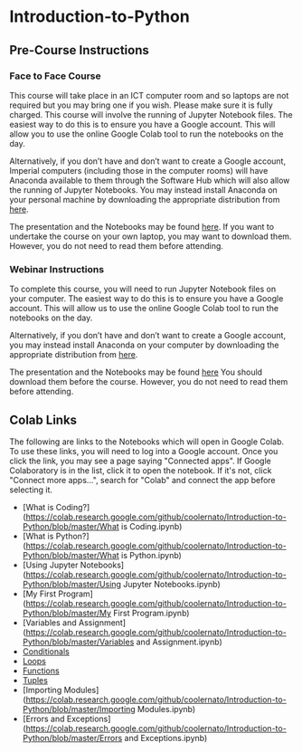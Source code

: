 # Introduction-to-Python

## Pre-Course Instructions

### Face to Face Course

This course will take place in an ICT computer room and so laptops are not required but you may bring one if you wish. Please make sure it is fully charged. This course will involve the running of Jupyter Notebook files. The easiest way to do this is to ensure you have a Google account. This will allow you to use the online Google Colab tool to run the notebooks on the day.

Alternatively, if you don’t have and don’t want to create a Google account, Imperial computers (including those in the computer rooms) will have Anaconda available to them through the Software Hub which will also allow the running of Jupyter Notebooks. You may instead install Anaconda on your personal machine by downloading the appropriate distribution from [here](https://www.anaconda.com/distribution/).

The presentation and the Notebooks may be found [here](https://github.com/coolernato/Introduction-to-Python). If you want to undertake the course on your own laptop, you may want to download them. However, you do not need to read them before attending.

### Webinar Instructions

To complete this course, you will need to run Jupyter Notebook files on your computer. The easiest way to do this is to ensure you have a Google account. This will allow us to use the online Google Colab tool to run the notebooks on the day.

Alternatively, if you don’t have and don’t want to create a Google account, you may instead install Anaconda on your computer by downloading the appropriate distribution from [here](https://www.anaconda.com/distribution/).

The presentation and the Notebooks may be found [here](https://github.com/coolernato/Introduction-to-Python) You should download them before the course. However, you do not need to read them before attending.

## Colab Links

The following are links to the Notebooks which will open in Google Colab. To use these links, you will need to log into a Google account. Once you click the link, you may see a page saying "Connected apps". If Google Colaboratory is in the list, click it to open the notebook. If it's not, click "Connect more apps...", search for "Colab" and connect the app before selecting it.

* [What is Coding?](https://colab.research.google.com/github/coolernato/Introduction-to-Python/blob/master/What is Coding.ipynb)
* [What is Python?](https://colab.research.google.com/github/coolernato/Introduction-to-Python/blob/master/What is Python.ipynb)
* [Using Jupyter Notebooks](https://colab.research.google.com/github/coolernato/Introduction-to-Python/blob/master/Using Jupyter Notebooks.ipynb)
* [My First Program](https://colab.research.google.com/github/coolernato/Introduction-to-Python/blob/master/My First Program.ipynb)
* [Variables and Assignment](https://colab.research.google.com/github/coolernato/Introduction-to-Python/blob/master/Variables and Assignment.ipynb)
* [Conditionals](https://colab.research.google.com/github/coolernato/Introduction-to-Python/blob/master/Conditionals.ipynb)
* [Loops](https://colab.research.google.com/github/coolernato/Introduction-to-Python/blob/master/Loops.ipynb)
* [Functions](https://colab.research.google.com/github/coolernato/Introduction-to-Python/blob/master/Functions.ipynb)
* [Tuples](https://colab.research.google.com/github/coolernato/Introduction-to-Python/blob/master/Tuples.ipynb)
* [Importing Modules](https://colab.research.google.com/github/coolernato/Introduction-to-Python/blob/master/Importing Modules.ipynb)
* [Errors and Exceptions](https://colab.research.google.com/github/coolernato/Introduction-to-Python/blob/master/Errors and Exceptions.ipynb)
